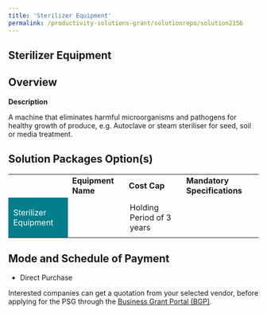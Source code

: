 ```yaml
---
title: 'Sterilizer Equipment'
permalink: /productivity-solutions-grant/solutionrepo/solution2156
---
```


## Sterilizer Equipment

## Overview

**Description**

A machine that eliminates harmful microorganisms and pathogens for healthy growth of produce, e.g. Autoclave or steam steriliser for seed, soil or media treatment.

## Solution Packages Option(s)

<table>
<th>
<td><b>Equipment Name</b></td>
<td><b>Cost Cap</b></td>
<td><b>Mandatory Specifications</b></td>
</th>
<tr>
<td style='padding: 10px; background-color: #037E8A; color: #FFFFFF;'>Sterilizer Equipment</td>
<td style='padding: 10px;'></td>
<td style='padding: 10px;'>Holding Period of 3 years</td>
</tr>
</table>

## Mode and Schedule of Payment

 - Direct Purchase

Interested companies can get a quotation from your selected vendor, before applying for the PSG through the <a href='https://www.businessgrants.gov.sg/' target='_blank' rel='noopener'>Business Grant Portal (BGP)</a>.

<script src="/jquery/resize-tables.js"></script>
